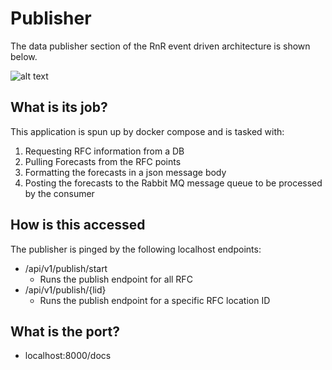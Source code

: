 # Publisher

The data publisher section of the RnR event driven architecture is shown below. 

![alt text](photos/data_publisher.png)

## What is its job?

This application is spun up by docker compose and is tasked with:
1. Requesting RFC information from a DB
2. Pulling Forecasts from the RFC points
3. Formatting the forecasts in a json message body
4. Posting the forecasts to the Rabbit MQ message queue to be processed by the consumer

## How is this accessed

The publisher is pinged by the following localhost endpoints:
- /api/v1/publish/start
    - Runs the publish endpoint for all RFC 
- /api/v1/publish/{lid}
    - Runs the publish endpoint for a specific RFC location ID

## What is the port?
- localhost:8000/docs